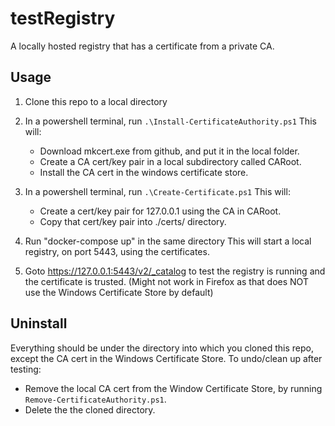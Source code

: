 # testRegistry
A locally hosted registry that has a certificate from a private CA.



## Usage

1. Clone this repo to a local directory
2. In a powershell terminal, run `.\Install-CertificateAuthority.ps1`
   This will:
   - Download mkcert.exe from github, and put it in the local folder.
   - Create a CA cert/key pair in a local subdirectory called CARoot.
   - Install the CA cert in the windows certificate store.

3. In a powershell terminal, run `.\Create-Certificate.ps1`
   This will:
   - Create a cert/key pair for 127.0.0.1 using the CA in CARoot.
   - Copy that cert/key pair into ./certs/ directory.

4. Run "docker-compose up" in the same directory
   This will start a local registry, on port 5443, using the certificates.

5. Goto https://127.0.0.1:5443/v2/_catalog to test the registry is running and the certificate is trusted.
(Might not work in Firefox as that does NOT use the Windows Certificate Store by default)



## Uninstall
Everything should be under the directory into which you cloned this repo, except the CA cert in the Windows Certificate Store.  To undo/clean up after testing:
 - Remove the local CA cert from the Window Certificate Store, by running `Remove-CertificateAuthority.ps1`.
 - Delete the the cloned directory.

